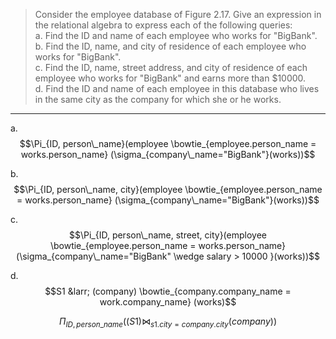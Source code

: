 > Consider the employee database of Figure 2.17. Give an expression 
> in the relational algebra to express each of the following queries: 
> <br>
> a. Find the ID and name of each employee who works for "BigBank". <br>
> b. Find the ID, name, and city of residence of each employee who 
> works for "BigBank". <br>
> c. Find the ID, name, street address, and city of residence of 
> each employee who works for "BigBank" and earns more than $10000. <br>
> d. Find the ID and name of each employee in this database who lives 
> in the same city as the company for which she or he works. <br>

--------------------------------

a. $$\Pi_{ID, person\_name}(employee \bowtie_{employee.person_name = works.person_name} (\sigma_{company\_name="BigBank"}(works))$$

b. $$\Pi_{ID, person\_name, city}(employee \bowtie_{employee.person_name = works.person_name} (\sigma_{company\_name="BigBank"}(works))$$

c. $$\Pi_{ID, person\_name, street, city}(employee \bowtie_{employee.person_name = works.person_name} (\sigma_{company\_name="BigBank" \wedge salary > 10000 }(works))$$

d. $$S1 &larr; (company) \bowtie_{company.company_name = work.company_name} (works)$$

 $$\Pi_{ID, person\_name} ((S1) \bowtie_{s1.city = company.city} (company))$$
